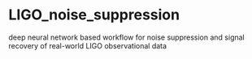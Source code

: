# LIGO_noise_suppression
deep neural network based workflow for noise suppression and signal recovery of real-world LIGO observational data
